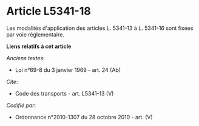 # Article L5341-18

Les modalités d'application des articles L. 5341-13 à L. 5341-16 sont fixées par voie réglementaire.

**Liens relatifs à cet article**

_Anciens textes_:

  - Loi n°69-8 du 3 janvier 1969 - art. 24 (Ab)

_Cite_:

  - Code des transports - art. L5341-13 (V)

_Codifié par_:

  - Ordonnance n°2010-1307 du 28 octobre 2010 - art. (V)
